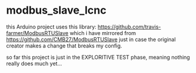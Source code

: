 # modbus_slave_lcnc

this Arduino project uses this library: https://github.com/travis-farmer/ModbusRTUSlave which i have mirrored from https://github.com/CMB27/ModbusRTUSlave just in case the original creator makes a change that breaks my config.

so far this project is just in the EXPLORITIVE TEST phase, meaning nothing really does much yet...
